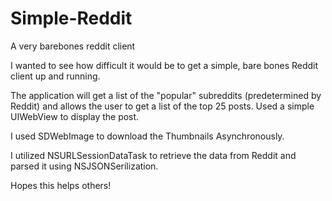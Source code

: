 Simple-Reddit
=============
A very barebones reddit client

I wanted to see how difficult it would be to get a simple, bare bones Reddit client up and running.

The application will get a list of the "popular" subreddits (predetermined by Reddit) and allows the user to get a list of the top 25 posts. Used a simple UIWebView to display the post.

I used SDWebImage to download the Thumbnails Asynchronously.

I utilized NSURLSessionDataTask to retrieve the data from Reddit and parsed it using NSJSONSerilization.

Hopes this helps others!
